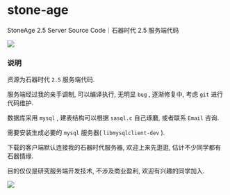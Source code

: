 # stone-age
StoneAge 2.5 Server Source Code｜石器时代 2.5 服务端代码

![](https://ss2.baidu.com/6ONYsjip0QIZ8tyhnq/it/u=2467008736,3346972993&fm=58&s=47C4FD0E689A4FE34E96C26F0300A06F)


### 说明
资源为石器时代 `2.5` 服务端代码.

服务端经过我的亲手调制, 可以编译执行, 无明显 `bug` , 逐渐修复中, 考虑 `git` 进行代码维护.

数据库采用 `mysql` , 建表结构可以根据 `sasql.c` 自己琢磨, 或者联系 `Email` 咨询.

需要安装生成必要的 `mysql` 服务器( `libmysqlclient-dev` ).

下载的客户端默认连接我的石器时代服务器, 欢迎上来先逛逛, 估计不少同学都有石器情缘.  

目的仅仅是研究服务端开发技术, 不涉及商业盈利, 欢迎有兴趣的同学加入.

![](http://img1.mydrivers.com/img/20160205/s_6b4d567fd95941759db8dc2b884c1975.jpg)
